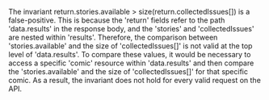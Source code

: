 The invariant return.stories.available > size(return.collectedIssues[]) is a false-positive. This is because the 'return' fields refer to the path 'data.results' in the response body, and the 'stories' and 'collectedIssues' are nested within 'results'. Therefore, the comparison between 'stories.available' and the size of 'collectedIssues[]' is not valid at the top level of 'data.results'. To compare these values, it would be necessary to access a specific 'comic' resource within 'data.results' and then compare the 'stories.available' and the size of 'collectedIssues[]' for that specific comic. As a result, the invariant does not hold for every valid request on the API.
